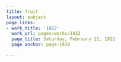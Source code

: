 ```yaml
---
title: fruit
layout: subject
page_links:
- work_title: '1922'
  work_url: pages/works/1922
  page_title: Saturday, February 11, 1922
  page_anchor: page-1938

---
```

